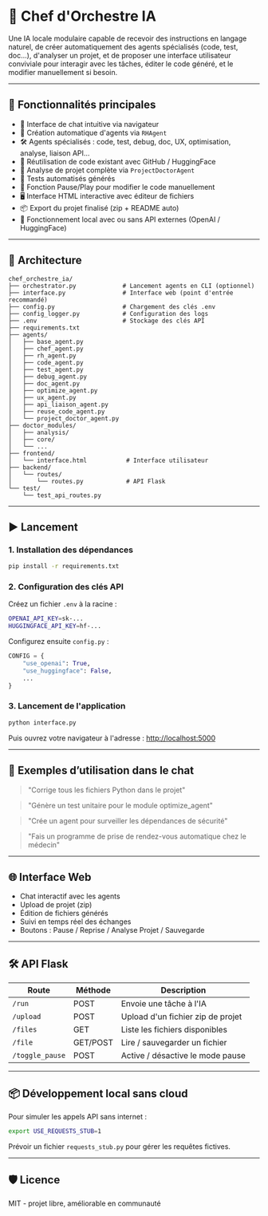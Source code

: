# 🤖 Chef d'Orchestre IA

Une IA locale modulaire capable de recevoir des instructions en langage naturel, de créer automatiquement des agents spécialisés (code, test, doc...), d'analyser un projet, et de proposer une interface utilisateur conviviale pour interagir avec les tâches, éditer le code généré, et le modifier manuellement si besoin.

---

## 🚀 Fonctionnalités principales

- 💬 Interface de chat intuitive via navigateur
- 🧠 Création automatique d'agents via `RHAgent`
- 🛠 Agents spécialisés : code, test, debug, doc, UX, optimisation, analyse, liaison API...
- 🔁 Réutilisation de code existant avec GitHub / HuggingFace
- 📄 Analyse de projet complète via `ProjectDoctorAgent`
- 🧪 Tests automatisés générés
- 🛑 Fonction Pause/Play pour modifier le code manuellement
- 🖥 Interface HTML interactive avec éditeur de fichiers
- 📦 Export du projet finalisé (zip + README auto)
- 🔐 Fonctionnement local avec ou sans API externes (OpenAI / HuggingFace)

---

## 🧱 Architecture

```
chef_orchestre_ia/
├── orchestrator.py             # Lancement agents en CLI (optionnel)
├── interface.py                # Interface web (point d'entrée recommandé)
├── config.py                   # Chargement des clés .env
├── config_logger.py            # Configuration des logs
├── .env                        # Stockage des clés API
├── requirements.txt
├── agents/
│   ├── base_agent.py
│   ├── chef_agent.py
│   ├── rh_agent.py
│   ├── code_agent.py
│   ├── test_agent.py
│   ├── debug_agent.py
│   ├── doc_agent.py
│   ├── optimize_agent.py
│   ├── ux_agent.py
│   ├── api_liaison_agent.py
│   ├── reuse_code_agent.py
│   └── project_doctor_agent.py
├── doctor_modules/
│   ├── analysis/
│   ├── core/
│   └── ...
├── frontend/
│   └── interface.html           # Interface utilisateur
├── backend/
│   └── routes/
│       └── routes.py            # API Flask
└── test/
    └── test_api_routes.py
```

---

## ▶️ Lancement

### 1. Installation des dépendances
```bash
pip install -r requirements.txt
```

### 2. Configuration des clés API
Créez un fichier `.env` à la racine :
```bash
OPENAI_API_KEY=sk-...
HUGGINGFACE_API_KEY=hf-...
```
Configurez ensuite `config.py` :
```python
CONFIG = {
    "use_openai": True,
    "use_huggingface": False,
    ...
}
```

### 3. Lancement de l'application
```bash
python interface.py
```
Puis ouvrez votre navigateur à l'adresse : [http://localhost:5000](http://localhost:5000)

---

## 🧠 Exemples d’utilisation dans le chat

> "Corrige tous les fichiers Python dans le projet"

> "Génère un test unitaire pour le module optimize_agent"

> "Crée un agent pour surveiller les dépendances de sécurité"

> "Fais un programme de prise de rendez-vous automatique chez le médecin"

---

## 🌐 Interface Web

- Chat interactif avec les agents
- Upload de projet (zip)
- Édition de fichiers générés
- Suivi en temps réel des échanges
- Boutons : Pause / Reprise / Analyse Projet / Sauvegarde

---

## 🛠 API Flask

| Route           | Méthode | Description                             |
|----------------|---------|-----------------------------------------|
| `/run`         | POST    | Envoie une tâche à l'IA                  |
| `/upload`      | POST    | Upload d'un fichier zip de projet       |
| `/files`       | GET     | Liste les fichiers disponibles          |
| `/file`        | GET/POST| Lire / sauvegarder un fichier           |
| `/toggle_pause`| POST    | Active / désactive le mode pause        |

---

## 📦 Développement local sans cloud

Pour simuler les appels API sans internet :
```bash
export USE_REQUESTS_STUB=1
```
Prévoir un fichier `requests_stub.py` pour gérer les requêtes fictives.

---

## 🛡️ Licence

MIT - projet libre, améliorable en communauté
